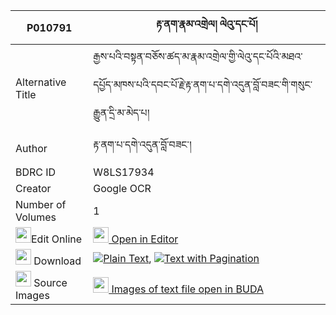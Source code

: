 |P010791|རྟ་ནག་རྣམ་འགྲེལ། ལེའུ་དང་པོ། 
| --- | --- 
|Alternative Title |རྒྱས་པའི་བསྟན་བཅོས་ཚད་མ་རྣམ་འགྲེལ་གྱི་ལེའུ་དང་པོའི་མཐའ་དཔྱོད་མཁས་པའི་དབང་པོ་རྗེ་རྟ་ནག་པ་དགེ་འདུན་བློ་བཟང་གི་གསུང་རྒྱུན་དྲི་མ་མེད་པ།
|Author| རྟ་ནག་པ་དགེ་འདུན་བློ་བཟང་།
|BDRC ID | W8LS17934
|Creator | Google OCR
|Number of Volumes| 1
|<img width="25" src="https://img.icons8.com/color/25/000000/edit-property.png">Edit Online| [<img width="25" src="https://avatars.githubusercontent.com/u/45091458?s=200&v=4"> Open in Editor](http://editor.openpecha.org/P010791)
|<img width="25" src="https://img.icons8.com/fluent/48/000000/download-2.png"/>  Download | [![](https://img.icons8.com/color/20/000000/txt.png)Plain Text](https://github.com/Openpecha/P010791/releases/download/v1/ta_nak_namdrel_le'u_dangpo_plain_P010791.zip), [![](https://img.icons8.com/color/20/000000/txt.png)Text with Pagination](https://github.com/Openpecha/P010791/releases/download/v1/ta_nak_namdrel_le'u_dangpo_pages_P010791.zip)
|<img width="25" src="https://img.icons8.com/plasticine/100/000000/pictures-folder.png"/>  Source Images | [<img width="25" src="https://library.bdrc.io/icons/BUDA-small.svg"> Images of text file open in BUDA](https://library.bdrc.io/show/bdr:W8LS17934)